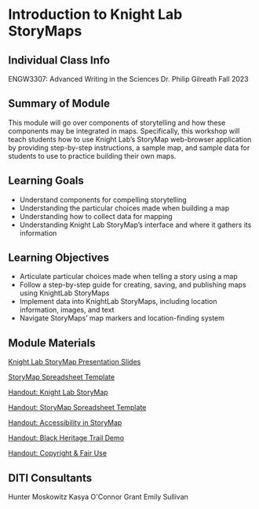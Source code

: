 <h1>Introduction to Knight Lab StoryMaps</h1>
<h2>Individual Class Info</h2>


ENGW3307: Advanced Writing in the Sciences
Dr. Philip Gilreath
Fall 2023


<h2>Summary of Module</h2>

This module will go over components of storytelling and how these components may be integrated in maps. Specifically, this workshop will teach students how to use Knight Lab’s StoryMap web-browser application by providing step-by-step instructions, a sample map, and sample data for students to use to practice building their own maps. 

<h2>Learning Goals</h2>

* Understand components for compelling storytelling 
* Understanding the particular choices made when building a map
* Understanding how to collect data for mapping
* Understanding Knight Lab StoryMap’s interface and where it gathers its information

<h2>Learning Objectives</h2>

* Articulate particular choices made when telling a story using a map 
* Follow a step-by-step guide for creating, saving, and publishing maps using KnightLab StoryMaps
* Implement data into KnightLab StoryMaps, including location information, images, and text
* Navigate StoryMaps’ map markers and location-finding system 

<h2>Module Materials</h2>

[Knight Lab StoryMap Presentation Slides]()

[StoryMap Spreadsheet Template](https://github.com/NULabNortheastern/digitalassignmentshowcase/blob/main/mapping/fa23-fuchs-grmn2101-storymap/StoryMap_Spreadsheet_Template.xlsx)

[Handout: Knight Lab StoryMap](https://github.com/NULabNortheastern/digitalassignmentshowcase/blob/master/handouts/mapping/Handout-StoryMap.pdf)

[Handout: StoryMap Spreadsheet Template](https://github.com/NULabNortheastern/digitalassignmentshowcase/blob/master/handouts/mapping/Handout-StoryMap_Spreadsheet_Template.pdf)

[Handout: Accessibility in StoryMap](https://github.com/NULabNortheastern/digitalassignmentshowcase/blob/master/handouts/mapping/Handout-Accessibility_StoryMap.pdf)

[Handout: Black Heritage Trail Demo](https://github.com/NULabNortheastern/digitalassignmentshowcase/blob/master/handouts/mapping/Handout-Black_Heritage_Trail.pdf)

[Handout: Copyright & Fair Use](https://github.com/NULabNortheastern/digitalassignmentshowcase/blob/master/handouts/Copyright-Fair-Use.pdf)

<h2>DITI Consultants</h2>

Hunter Moskowitz
Kasya O'Connor Grant
Emily Sullivan




